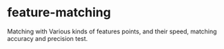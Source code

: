 # feature-matching
Matching with Various kinds of features points, and their speed, matching accuracy and precision test.
